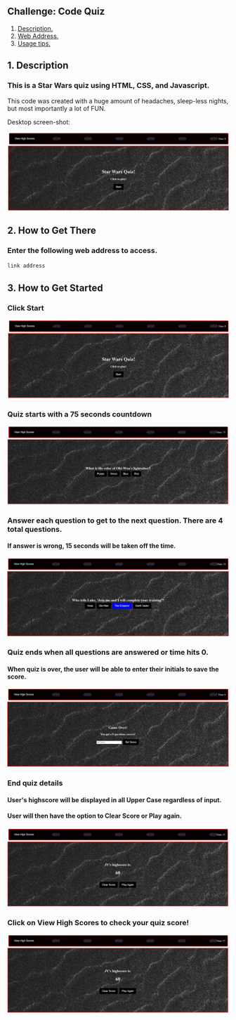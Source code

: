 ## Challenge: Code Quiz

1. [ Description. ](#description)
2. [ Web Address. ](#link)
3. [ Usage tips. ](#quiz)


<a name="description"></a>
## 1. Description


### This is a Star Wars quiz using HTML, CSS, and Javascript.

This code was created with a huge amount of headaches, sleep-less nights, but most importantly a lot of FUN.


Desktop screen-shot:

![Screen-Shot-of-Quiz](./assets/images/main-quiz.jpg)


<a name="link"></a>
## 2. How to Get There

### Enter the following web address to access.

```html
link address
```
<a name="quiz"></a>
## 3. How to Get Started


### Click Start

![Screen-Shot-of-Quiz](./assets/images/main-quiz.jpg)


### Quiz starts with a 75 seconds countdown

![Screen-Shot-of-Timer](./assets/images/main-quiz-timer.jpg)

### Answer each question to get to the next question. There are 4 total questions.
#### If answer is wrong, 15 seconds will be taken off the time.

![Screen-Shot-of-Wrong](./assets/images/main-quiz-wrong.jpg)


### Quiz ends when all questions are answered or time hits 0.
#### When quiz is over, the user will be able to enter their initials to save the score.

![Screen-Shot-of-Initials](./assets/images/main-quiz-initials.jpg)



### End quiz details
#### User's highscore will be displayed in all Upper Case regardless of input.
#### User will then have the option to Clear Score or Play again. 

![Screen-Shot-of-HighScore](./assets/images/main-quiz-score.jpg)


### Click on View High Scores to check your quiz score!

![Screen-Shot-of-HighScore](./assets/images/main-quiz-score.jpg)


